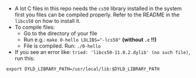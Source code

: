 - A lot C files in this repo needs the `cs50` library installed in the system first you files can be compiled properly. Refer to the README in the `libcs50` on how to install it.
- To compile files:
  - Go to the directory of your file
  - Run e.g.:
    `make 0-hello LDLIBS="-lcs50"` **(without `.c` !!)**
  - File is compiled. Run:
    `./0-hello`
- If you see an error like: `tried: 'libcs50-11.0.2.dylib' (no such file)`, run this:

```
export DYLD_LIBRARY_PATH=/usr/local/lib:$DYLD_LIBRARY_PATH
```

